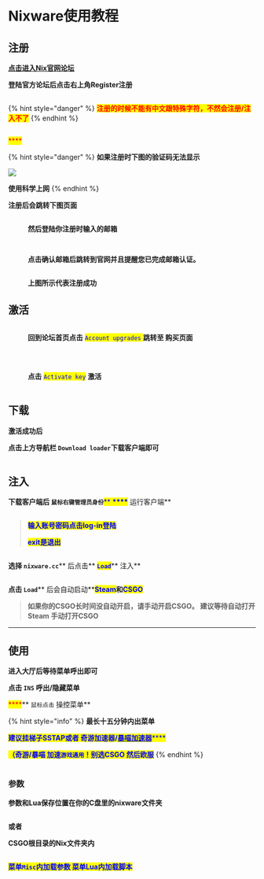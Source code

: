 # Nixware使用教程

## 注册

[**点击进入Nix官网论坛**](https://nixware.cc/)

**登陆官方论坛后点击右上角Register注册**

<figure><img src="../../../.gitbook/assets/image (29).png" alt=""><figcaption></figcaption></figure>

{% hint style="danger" %}
<mark style="color:red;">**注册的时候不能有中文跟特殊字符，不然会注册/注入不了**</mark>
{% endhint %}

<figure><img src="../../../.gitbook/assets/image (19) (2).png" alt=""><figcaption></figcaption></figure>

<mark style="color:red;">****</mark>

{% hint style="danger" %}
**如果注册时下图的验证码无法显示**

****![](<../../../.gitbook/assets/image (3) (1).png>)****

**使用科学上网**
{% endhint %}

**注册后会跳转下图页面**

<figure><img src="../../../.gitbook/assets/image (30) (1).png" alt=""><figcaption><p><strong>然后登陆你注册时输入的邮箱</strong></p></figcaption></figure>

<figure><img src="../../../.gitbook/assets/image (33).png" alt=""><figcaption></figcaption></figure>

<figure><img src="../../../.gitbook/assets/image (31) (1).png" alt=""><figcaption><p><strong>点击确认邮箱后跳转到官网并且提醒您已完成邮箱认证。</strong></p></figcaption></figure>

<figure><img src="../../../.gitbook/assets/image (20).png" alt=""><figcaption><p><strong>上图所示代表注册成功</strong></p></figcaption></figure>

## **激活**

<figure><img src="../../../.gitbook/assets/image (4) (2) (1).png" alt=""><figcaption><p><strong>回到论坛首页点击</strong> <mark style="color:blue;"><code>Account upgrades</code> <strong></strong></mark><strong> 跳转至 购买页面</strong></p></figcaption></figure>

​

<figure><img src="../../../.gitbook/assets/image (27) (1).png" alt=""><figcaption><p><strong>点击</strong> <mark style="color:blue;"><code>Activate key</code></mark> <strong>激活</strong></p></figcaption></figure>

<figure><img src="../../../.gitbook/assets/image (32) (1).png" alt=""><figcaption></figcaption></figure>

## **下载**

**激活成功后**

**点击上方导航栏 **<mark style="color:blue;">**`Download loader`**</mark>**下载客户端即可**

<figure><img src="../../../.gitbook/assets/image (5) (2).png" alt=""><figcaption></figcaption></figure>

## **注入**

**下载客户端后 **<mark style="color:blue;">**`鼠标右键管理员身份`**</mark><mark style="color:blue;">** **</mark><mark style="color:blue;">****</mark>** 运行客户端**

<figure><img src="../../../.gitbook/assets/image (2) (2).png" alt=""><figcaption></figcaption></figure>

> <mark style="color:blue;">**输入账号密码点击log-in登陆**</mark>
>
> <mark style="color:blue;">**exit是退出**</mark>

<figure><img src="../../../.gitbook/assets/image (1) (2) (1).png" alt=""><figcaption></figcaption></figure>

**选择 **<mark style="color:blue;">**`nixware.cc`**</mark>** 后点击** <mark style="color:blue;">**`Load`**</mark>** 注入**

<figure><img src="../../../.gitbook/assets/image (24).png" alt=""><figcaption></figcaption></figure>

**点击 **<mark style="color:blue;">**`Load`**</mark>** 后会自动启动**<mark style="color:blue;">**Steam**</mark>**和**<mark style="color:blue;">**CSGO**</mark>

> **如果你的CSGO长时间没自动开启，请手动开启CSGO。 建议等待自动打开Steam 手动打开CSGO**

****

## **使用**

**进入大厅后等待菜单呼出即可**

**点击 `INS` 呼出/隐藏菜单**

&#x20;<mark style="color:red;">****</mark>** `鼠标点击` 操控菜单**

{% hint style="info" %}
**最长十五分钟内出菜单**

<mark style="color:blue;">**建议挂梯子SSTAP或者 奇游加速器/**</mark>[<mark style="color:blue;">**暴喵加速器**</mark>](https://www.baomiao.cn/)<mark style="color:blue;">****</mark>

<mark style="color:blue;">**（奇游/暴喵 加速**</mark><mark style="color:blue;">**`游戏通用`**</mark><mark style="color:blue;">**！别选CSGO 然后欧服**</mark>
{% endhint %}

<figure><img src="../../../.gitbook/assets/image (8) (2).png" alt=""><figcaption></figcaption></figure>

### **参数**

**参数和Lua保存位置在你的C盘里的nixware文件夹**

<figure><img src="../../../.gitbook/assets/image (23) (1).png" alt=""><figcaption></figcaption></figure>

**或者**

**CSGO根目录的Nix文件夹内**

<figure><img src="../../../.gitbook/assets/image (22).png" alt=""><figcaption></figcaption></figure>

<mark style="color:blue;">**菜单**</mark><mark style="color:blue;">**`Misc`**</mark><mark style="color:blue;">**内加载参数 菜单Lua内加载脚本**</mark>
